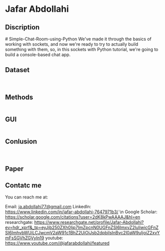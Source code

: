 


# Jafar Abdollahi

<h2> Discription </h2>
# Simple-Chat-Room-using-Python
We've made it through the basics of working with sockets, and now we're ready to try to actually build something with them, so, in this sockets with Python tutorial, we're going to build a console-based chat app.


<h2> Dataset </h2>
<img src=" "> 
<img src=" "> 


<h2> Methods </h2>
<img src=" "> 


<h2> GUI </h2>
<img src=" "> 


<h2> Conlusion </h2>
<img src=" "> 
<img src=" "> 
<img src=" "> 
<img src=" "> 


<h2> Paper </h2>

<h2> Contatc me </h2>
You can reach me at:

Email: ja.abdollahi77@gmail.com
LinkedIn: https://www.linkedin.com/in/jafar-abdollahi-7647971b3/
\n
Google Scholar: https://scholar.google.com/citations?user=2dK8kPwAAAAJ&hl=en
researchgate: https://www.researchgate.net/profile/Jafar-Abdollahi?ev=hdr_xprf&_tp=eyJjb250ZXh0Ijp7ImZpcnN0UGFnZSI6ImxvZ2luIiwicGFnZSI6ImhvbWUiLCJwcmV2aW91c1BhZ2UiOiJsb2dpbiIsInBvc2l0aW9uIjoiZ2xvYmFsSGVhZGVyIn19
youtube: https://www.youtube.com/@jafarabdollahi/featured
<img src=" "> 
